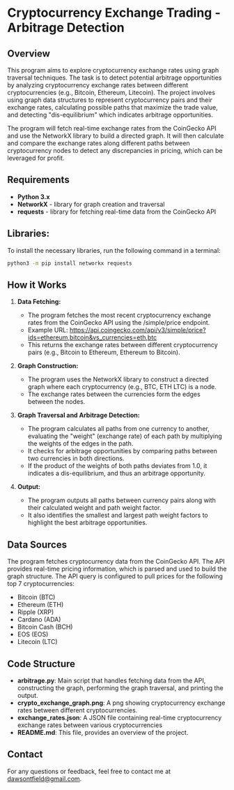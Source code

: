 # Cryptocurrency Exchange Trading - Arbitrage Detection

## Overview
This program aims to explore cryptocurrency exchange rates using graph traversal techniques. The task is to detect potential arbitrage opportunities by analyzing cryptocurrency exchange rates between different cryptocurrencies (e.g., Bitcoin, Ethereum, Litecoin). The project involves using graph data structures to represent cryptocurrency pairs and their exchange rates, calculating possible paths that maximize the trade value, and detecting "dis-equilibrium" which indicates arbitrage opportunities.

The program will fetch real-time exchange rates from the CoinGecko API and use the NetworkX library to build a directed graph. It will then calculate and compare the exchange rates along different paths between cryptocurrency nodes to detect any discrepancies in pricing, which can be leveraged for profit.

## Requirements
- **Python 3.x**
- **NetworkX** - library for graph creation and traversal
- **requests** - library for fetching real-time data from the CoinGecko API

## Libraries:
To install the necessary libraries, run the following command in a terminal:
```bash
python3 -m pip install networkx requests
```

## How it Works
1. **Data Fetching:**
    - The program fetches the most recent cryptocurrency exchange rates from the CoinGecko API using the /simple/price endpoint.
    - Example URL: https://api.coingecko.com/api/v3/simple/price?ids=ethereum,bitcoin&vs_currencies=eth,btc
    - This returns the exchange rates between different cryptocurrency pairs (e.g., Bitcoin to Ethereum, Ethereum to Bitcoin).
2. **Graph Construction:**
    - The program uses the NetworkX library to construct a directed graph where each cryptocurrency (e.g., BTC, ETH LTC) is a node.
    - The exchange rates between the currencies form the edges between the nodes.

3. **Graph Traversal and Arbitrage Detection:**
    - The program calculates all paths from one currency to another, evaluating the "weight" (exchange rate) of each path by multiplying the weights of the edges in the path.
    - It checks for arbitrage opportunities by comparing paths between two currencies in both directions.
    - If the product of the weights of both paths deviates from 1.0, it indicates a dis-equilibrium, and thus an arbitrage opportunity.
4. **Output:**
    - The program outputs all paths between currency pairs along with their calculated weight and path weight factor.
    - It also identifies the smallest and largest path weight factors to highlight the best arbitrage opportunities.

## Data Sources
The program fetches cryptocurrency data from the CoinGecko API. The API provides real-time pricing information, which is parsed and used to build the graph structure. The API query is configured to pull prices for the following top 7 cryptocurrencies:

- Bitcoin (BTC)
- Ethereum (ETH)
- Ripple (XRP)
- Cardano (ADA)
- Bitcoin Cash (BCH)
- EOS (EOS)
- Litecoin (LTC)

## Code Structure
- **arbitrage.py**: Main script that handles fetching data from the API, constructing the graph, performing the graph traversal, and printing the output.
- **crypto_exchange_graph.png**: A png showing cryptocurrency exchange rates between different cryptocurrencies.
- **exchange_rates.json**: A JSON file containing real-time cryptocurrency exchange rates between various cryptocurrencies
- **README.md**: This file, provides an overview of the project.

## Contact
For any questions or feedback, feel free to contact me at [dawsontfield@gmail.com](mailto:dawsontfield@gmail.com).
